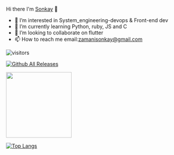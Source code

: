 
Hi there I'm [Sonkay](https://www.linkedin.com/in/sonkay-conteh-63616014b/) 👋 

- 👀 I’m interested in System_engineering-devops & Front-end dev
- 🌱 I’m currently learning Python, ruby, JS and C
- 💞️ I’m looking to collaborate on flutter
- 📫 How to reach me email:zamanisonkay@gmail.com

![visitors](https://visitor-badge.glitch.me/badge?page_id=page.id)

[![Github All Releases](https://img.shields.io/github/downloads/SonkayAugustine/SonkayAugustine/total.svg)]()


<img height="180em" src="https://github-readme-stats.vercel.app/api?username=SonkayAugustine&show_icons=true&hide_border=true&&count_private=true&include_all_commits=true" />

[![Top Langs](https://github-readme-stats.vercel.app/api/top-langs/?username=SonkayAugustine&layout=compact)](https://github.com/anuraghazra/github-readme-stats)

<!--START_SECTION:waka-->
```text

```
<!--END_SECTION:waka-->
